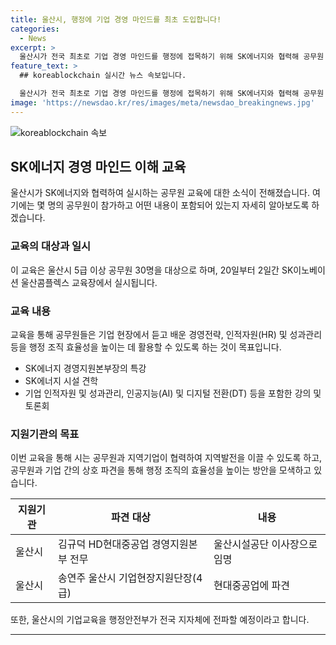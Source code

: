 ```yaml
---
title: 울산시, 행정에 기업 경영 마인드를 최초 도입합니다!
categories:
  - News
excerpt: >
  울산시가 전국 최초로 기업 경영 마인드를 행정에 접목하기 위해 SK에너지와 협력해 공무원 30명을 대상으로 교육을 실시한다. 교육을 통해 공무원들은 기업의 경영전략 및 인적자원 관리를 배우고 향후 행정 업무에 적용할 계획이다. 특강과 현장 견학 등을 통해 실질적인 경험을 쌓을 예정이며, 이는 지방자치단체와 기업 간 인력교류 활성화의 일환으로 행정안전부에선 이를 전국에 전파할 예정이다.
feature_text: >
  ## koreablockchain 실시간 뉴스 속보입니다.

  울산시가 전국 최초로 기업 경영 마인드를 행정에 접목하기 위해 SK에너지와 협력해 공무원 30명을 대상으로 교육을 실시한다. 교육을 통해 공무원들은 기업의 경영전략 및 인적자원 관리를 배우고 향후 행정 업무에 적용할 계획이다. 특강과 현장 견학 등을 통해 실질적인 경험을 쌓을 예정이며, 이는 지방자치단체와 기업 간 인력교류 활성화의 일환으로 행정안전부에선 이를 전국에 전파할 예정이다.
image: 'https://newsdao.kr/res/images/meta/newsdao_breakingnews.jpg'
---
```


<p><img src="https://newsdao.kr/res/images/meta/newsdao_breakingnews.jpg" alt="koreablockchain 속보" /></p>

<h2 data-ke-size="size26">SK에너지 경영 마인드 이해 교육</h2>

<p data-ke-size="size16">울산시가 SK에너지와 협력하여 실시하는 공무원 교육에 대한 소식이 전해졌습니다. 여기에는 몇 명의 공무원이 참가하고 어떤 내용이 포함되어 있는지 자세히 알아보도록 하겠습니다.</p>

<h3>교육의 대상과 일시</h3>

<p data-ke-size="size16">이 교육은 울산시 5급 이상 공무원 30명을 대상으로 하며, 20일부터 2일간 SK이노베이션 울산콤플렉스 교육장에서 실시됩니다.</p>

<h3>교육 내용</h3>

<p data-ke-size="size16">교육을 통해 공무원들은 기업 현장에서 듣고 배운 경영전략, 인적자원(HR) 및 성과관리 등을 행정 조직 효율성을 높이는 데 활용할 수 있도록 하는 것이 목표입니다.</p>

<ul>
<li>SK에너지 경영지원본부장의 특강</li>
<li>SK에너지 시설 견학</li>
<li>기업 인적자원 및 성과관리, 인공지능(AI) 및 디지털 전환(DT) 등을 포함한 강의 및 토론회</li>
</ul>

<h3>지원기관의 목표</h3>

<p data-ke-size="size16">이번 교육을 통해 시는 공무원과 지역기업이 협력하여 지역발전을 이끌 수 있도록 하고, 공무원과 기업 간의 상호 파견을 통해 행정 조직의 효율성을 높이는 방안을 모색하고 있습니다.</p>

<table>
<thead>
<tr>
<th>지원기관</th>
<th>파견 대상</th>
<th>내용</th>
</tr>
</thead>
<tbody>
<tr>
<td>울산시</td>
<td>김규덕 HD현대중공업 경영지원본부 전무</td>
<td>울산시설공단 이사장으로 임명</td>
</tr>
<tr>
<td>울산시</td>
<td>송연주 울산시 기업현장지원단장(4급)</td>
<td>현대중공업에 파견</td>
</tr>
</tbody>
</table>

<p data-ke-size="size16">또한, 울산시의 기업교육을 행정안전부가 전국 지자체에 전파할 예정이라고 합니다.</p>

<hr>

<p data-ke-size="size16">&nbsp;</p>


